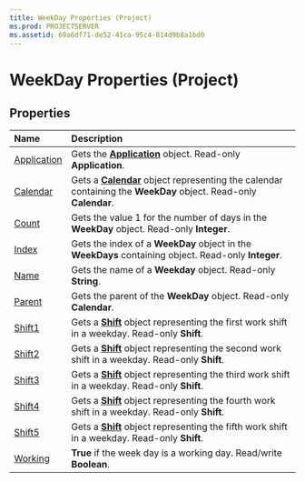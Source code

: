 ```yaml
---
title: WeekDay Properties (Project)
ms.prod: PROJECTSERVER
ms.assetid: 69a6df71-de52-41ca-95c4-814d9b8a1bd0
---
```



# WeekDay Properties (Project)

## Properties



|**Name**|**Description**|
|:-----|:-----|
|[Application](weekday-application-property-project.md)|Gets the  **[Application](application-object-project.md)** object. Read-only **Application**.|
|[Calendar](weekday-calendar-property-project.md)|Gets a  **[Calendar](calendar-object-project.md)** object representing the calendar containing the **WeekDay** object. Read-only **Calendar**.|
|[Count](weekday-count-property-project.md)|Gets the value 1 for the number of days in the  **WeekDay** object. Read-only **Integer**.|
|[Index](weekday-index-property-project.md)|Gets the index of a  **WeekDay** object in the **WeekDays** containing object. Read-only **Integer**.|
|[Name](weekday-name-property-project.md)|Gets the name of a  **Weekday** object. Read-only **String**.|
|[Parent](weekday-parent-property-project.md)|Gets the parent of the  **WeekDay** object. Read-only **Calendar**.|
|[Shift1](weekday-shift1-property-project.md)|Gets a  **[Shift](shift-object-project.md)** object representing the first work shift in a weekday. Read-only **Shift**.|
|[Shift2](weekday-shift2-property-project.md)|Gets a  **[Shift](shift-object-project.md)** object representing the second work shift in a weekday. Read-only **Shift**.|
|[Shift3](weekday-shift3-property-project.md)|Gets a  **[Shift](shift-object-project.md)** object representing the third work shift in a weekday. Read-only **Shift**.|
|[Shift4](weekday-shift4-property-project.md)|Gets a  **[Shift](shift-object-project.md)** object representing the fourth work shift in a weekday. Read-only **Shift**.|
|[Shift5](weekday-shift5-property-project.md)|Gets a  **[Shift](shift-object-project.md)** object representing the fifth work shift in a weekday. Read-only **Shift**.|
|[Working](weekday-working-property-project.md)|**True** if the week day is a working day. Read/write **Boolean**.|

